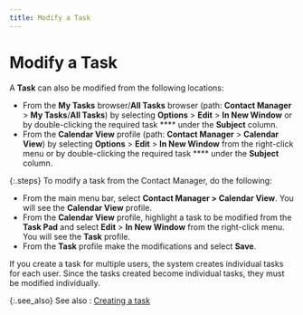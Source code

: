 ```yaml
---
title: Modify a Task
---
```


# Modify a Task


A **Task** can also be modified  from the following locations:

- From the **My Tasks** browser/**All 
 Tasks** browser (path: **Contact Manager**  > **My Tasks**/**All 
 Tasks**) by selecting **Options**  > **Edit** > **In 
 New Window** or by double-clicking the required task **** under the **Subject** column.
- From the **Calendar View** profile (path: **Contact 
 Manager** > **Calendar View**)  by selecting **Options** > **Edit** > **In 
 New Window** from the right-click menu or by double-clicking the  required task **** under the **Subject** column.



{:.steps}
To modify a task from the Contact Manager,  do the following:

- From the main  menu bar, select **Contact Manager &gt; 
 Calendar View**. You will see the **Calendar 
 View** profile.
- From the **Calendar View** profile, highlight a task  to be modified from the **Task Pad** and  select **Edit** > **In 
 New Window** from the right-click menu. You will see the **Task**  profile.
- From the **Task** profile make the modifications  and select **Save**.



If you create a task for multiple users, the system creates individual  tasks for each user. Since the tasks created become individual tasks,  they must be modified individually.


{:.see_also}
See also
: [Creating a task]({{site.cm_baseurl}}/tasks/create-a-task/creating_a_task.html)
